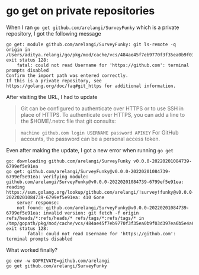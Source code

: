 # go get on private repositories

When I ran `go get github.com/arelangi/SurveyFunky` which is a private repository, I got the following message

```
go get: module github.com/arelangi/SurveyFunky: git ls-remote -q origin in /Users/aditya.relangi/go/pkg/mod/cache/vcs/484ae45f7eb9770f3f35ea0b9f03d397ea6b5e4a67935c53fee1e070a4071579: exit status 128:
	fatal: could not read Username for 'https://github.com': terminal prompts disabled
Confirm the import path was entered correctly.
If this is a private repository, see https://golang.org/doc/faq#git_https for additional information.
```

After visiting the URL, I had to update 

> Git can be configured to authenticate over HTTPS or to use SSH in place of HTTPS. To authenticate over HTTPS, you can add a line to the $HOME/.netrc file that git consults:

> `machine github.com login USERNAME password APIKEY`
> For GitHub accounts, the password can be a personal access token.

Even after making the update, I got a new error when running `go get`

```
go: downloading github.com/arelangi/SurveyFunky v0.0.0-20220201084739-6799ef5e91ea
go get: github.com/arelangi/SurveyFunky@v0.0.0-20220201084739-6799ef5e91ea: verifying module: github.com/arelangi/SurveyFunky@v0.0.0-20220201084739-6799ef5e91ea: reading https://sum.golang.org/lookup/github.com/arelangi/!survey!funky@v0.0.0-20220201084739-6799ef5e91ea: 410 Gone
	server response:
	not found: github.com/arelangi/SurveyFunky@v0.0.0-20220201084739-6799ef5e91ea: invalid version: git fetch -f origin refs/heads/*:refs/heads/* refs/tags/*:refs/tags/* in /tmp/gopath/pkg/mod/cache/vcs/484ae45f7eb9770f3f35ea0b9f03d397ea6b5e4a67935c53fee1e070a4071579: exit status 128:
		fatal: could not read Username for 'https://github.com': terminal prompts disabled
```


What worked finally?




```
go env -w GOPRIVATE=github.com/arelangi
go get github.com/arelangi/SurveyFunky
```
